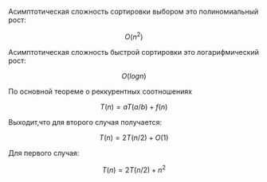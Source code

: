 Асимптотическая сложность сортировки выбором это полиномиальный рост:

$$
O(n^2)
$$

Асимптотическая сложность быстрой сортировки это логaрифмический рост:

$$
O(log{}{n})
$$

По основной теореме о реккурентных соотношениях

$$
T(n) = {a}{}T(a/b) + f(n)
$$

Выходит,что для второго случая получается:

$$
T(n) = {2}{}T(n/2) + O(1) 
$$

Для первого случая:

$$
T(n) = {2}{}T(n/2) + n^2
$$
